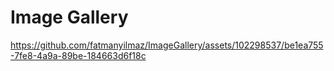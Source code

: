 # Image Gallery



https://github.com/fatmanyilmaz/ImageGallery/assets/102298537/be1ea755-7fe8-4a9a-89be-184663d6f18c



